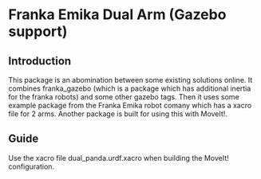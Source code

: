 # Franka Emika Dual Arm (Gazebo support)
## Introduction
This package is an abomination between some existing solutions online. It combines franka_gazebo (which is a package which has additional inertia for the franka robots) and some other gazebo tags. Then it uses some example package from the Franka Emika robot comany which has a xacro file for 2 arms. Another package is built for using this with MoveIt!. 

## Guide
Use the xacro file dual_panda.urdf.xacro when building the MoveIt! configuration.
